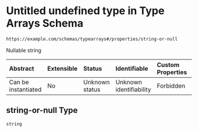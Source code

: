# Untitled undefined type in Type Arrays Schema

```txt
https://example.com/schemas/typearrays#/properties/string-or-null
```

Nullable string

| Abstract            | Extensible | Status         | Identifiable            | Custom Properties | Additional Properties | Access Restrictions | Defined In                                                                                    |
| :------------------ | :--------- | :------------- | :---------------------- | :---------------- | :-------------------- | :------------------ | :-------------------------------------------------------------------------------------------- |
| Can be instantiated | No         | Unknown status | Unknown identifiability | Forbidden         | Allowed               | none                | [typearrays.schema.json*](../generated-schemas/typearrays.schema.json "open original schema") |

## string-or-null Type

`string`
